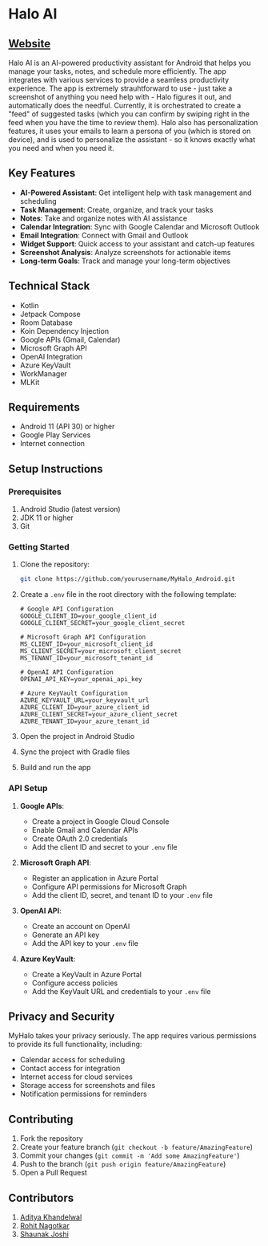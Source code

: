 # Halo AI

## [Website](https://haloai.xyz/)

Halo AI is an AI-powered productivity assistant for Android that helps you manage your tasks, notes, and schedule more efficiently. The app integrates with various services to provide a seamless productivity experience.
The app is extremely strauhtforward to use - just take a screenshot of anything you need help with - Halo figures it out, and automatically does the needful. Currently, it is orchestrated to create a "feed" of suggested tasks (which you can confirm by swiping right in the feed when you have the time to review them). Halo also has personalization features, it uses your emails to learn a persona of you (which is stored on device), and is used to personalize the assistant - so it knows exactly what you need and when you need it.

## Key Features

- **AI-Powered Assistant**: Get intelligent help with task management and scheduling
- **Task Management**: Create, organize, and track your tasks
- **Notes**: Take and organize notes with AI assistance
- **Calendar Integration**: Sync with Google Calendar and Microsoft Outlook
- **Email Integration**: Connect with Gmail and Outlook
- **Widget Support**: Quick access to your assistant and catch-up features
- **Screenshot Analysis**: Analyze screenshots for actionable items
- **Long-term Goals**: Track and manage your long-term objectives

## Technical Stack

- Kotlin
- Jetpack Compose
- Room Database
- Koin Dependency Injection
- Google APIs (Gmail, Calendar)
- Microsoft Graph API
- OpenAI Integration
- Azure KeyVault
- WorkManager
- MLKit

## Requirements

- Android 11 (API 30) or higher
- Google Play Services
- Internet connection

## Setup Instructions

### Prerequisites

1. Android Studio (latest version)
2. JDK 11 or higher
3. Git

### Getting Started

1. Clone the repository:
   ```bash
   git clone https://github.com/yourusername/MyHalo_Android.git
   ```

2. Create a `.env` file in the root directory with the following template:
   ```env
   # Google API Configuration
   GOOGLE_CLIENT_ID=your_google_client_id
   GOOGLE_CLIENT_SECRET=your_google_client_secret

   # Microsoft Graph API Configuration
   MS_CLIENT_ID=your_microsoft_client_id
   MS_CLIENT_SECRET=your_microsoft_client_secret
   MS_TENANT_ID=your_microsoft_tenant_id

   # OpenAI API Configuration
   OPENAI_API_KEY=your_openai_api_key

   # Azure KeyVault Configuration
   AZURE_KEYVAULT_URL=your_keyvault_url
   AZURE_CLIENT_ID=your_azure_client_id
   AZURE_CLIENT_SECRET=your_azure_client_secret
   AZURE_TENANT_ID=your_azure_tenant_id
   ```

3. Open the project in Android Studio

4. Sync the project with Gradle files

5. Build and run the app

### API Setup

1. **Google APIs**:
   - Create a project in Google Cloud Console
   - Enable Gmail and Calendar APIs
   - Create OAuth 2.0 credentials
   - Add the client ID and secret to your `.env` file

2. **Microsoft Graph API**:
   - Register an application in Azure Portal
   - Configure API permissions for Microsoft Graph
   - Add the client ID, secret, and tenant ID to your `.env` file

3. **OpenAI API**:
   - Create an account on OpenAI
   - Generate an API key
   - Add the API key to your `.env` file

4. **Azure KeyVault**:
   - Create a KeyVault in Azure Portal
   - Configure access policies
   - Add the KeyVault URL and credentials to your `.env` file

## Privacy and Security

MyHalo takes your privacy seriously. The app requires various permissions to provide its full functionality, including:
- Calendar access for scheduling
- Contact access for integration
- Internet access for cloud services
- Storage access for screenshots and files
- Notification permissions for reminders

## Contributing

1. Fork the repository
2. Create your feature branch (`git checkout -b feature/AmazingFeature`)
3. Commit your changes (`git commit -m 'Add some AmazingFeature'`)
4. Push to the branch (`git push origin feature/AmazingFeature`)
5. Open a Pull Request

## Contributors
1. [Aditya Khandelwal](https://github.com/adityak6798)
2. [Rohit Nagotkar](https://github.com/rxhxt)
3. [Shaunak Joshi](https://github.com/GrantorShadow)
